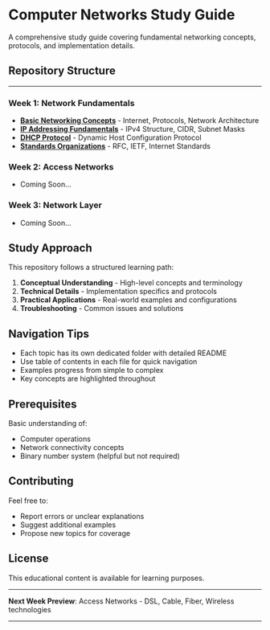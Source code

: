 # Computer Networks Study Guide

A comprehensive study guide covering fundamental networking concepts, protocols, and implementation details.

## Repository Structure
---

### Week 1: Network Fundamentals
- **[Basic Networking Concepts](Weekly-Progress/Week-1/01-Basic%20Networking%20Concepts.md)** - Internet, Protocols, Network Architecture
- **[IP Addressing Fundamentals](Weekly-Progress/Week-1/02-IP%20Addressing%20Fundamentals.md)** - IPv4 Structure, CIDR, Subnet Masks
- **[DHCP Protocol](Weekly-Progress/Week-1/03-DHCP%20Protocol.md)** - Dynamic Host Configuration Protocol
- **[Standards Organizations](Weekly-Progress/Week-1/04-Standards%20Organization.md)** - RFC, IETF, Internet Standards

### Week 2: Access Networks
- Coming Soon...

### Week 3: Network Layer
- Coming Soon...

## Study Approach

This repository follows a structured learning path:

1. **Conceptual Understanding** - High-level concepts and terminology
2. **Technical Details** - Implementation specifics and protocols
3. **Practical Applications** - Real-world examples and configurations
4. **Troubleshooting** - Common issues and solutions

## Navigation Tips

- Each topic has its own dedicated folder with detailed README
- Use table of contents in each file for quick navigation
- Examples progress from simple to complex
- Key concepts are highlighted throughout

## Prerequisites

Basic understanding of:
- Computer operations
- Network connectivity concepts
- Binary number system (helpful but not required)

## Contributing

Feel free to:
- Report errors or unclear explanations
- Suggest additional examples
- Propose new topics for coverage

## License

This educational content is available for learning purposes.

---

**Next Week Preview**: Access Networks - DSL, Cable, Fiber, Wireless technologies

---

